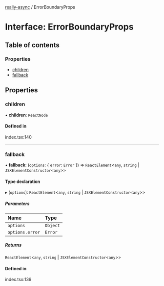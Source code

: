[really-async](../README.md) / ErrorBoundaryProps

# Interface: ErrorBoundaryProps

## Table of contents

### Properties

- [children](ErrorBoundaryProps.md#children)
- [fallback](ErrorBoundaryProps.md#fallback)

## Properties

### children

• **children**: `ReactNode`

#### Defined in

index.tsx:140

___

### fallback

• **fallback**: (`options`: { `error`: `Error`  }) => `ReactElement`<`any`, `string` \| `JSXElementConstructor`<`any`\>\>

#### Type declaration

▸ (`options`): `ReactElement`<`any`, `string` \| `JSXElementConstructor`<`any`\>\>

##### Parameters

| Name | Type |
| :------ | :------ |
| `options` | `Object` |
| `options.error` | `Error` |

##### Returns

`ReactElement`<`any`, `string` \| `JSXElementConstructor`<`any`\>\>

#### Defined in

index.tsx:139
